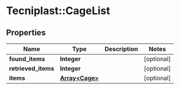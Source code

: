 # Tecniplast::CageList

## Properties
Name | Type | Description | Notes
------------ | ------------- | ------------- | -------------
**found_items** | **Integer** |  | [optional] 
**retrieved_items** | **Integer** |  | [optional] 
**items** | [**Array&lt;Cage&gt;**](Cage.md) |  | [optional] 


